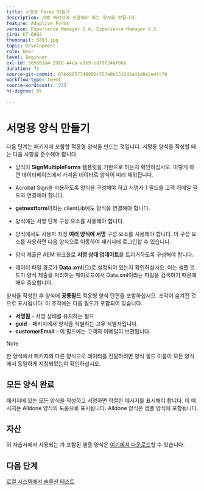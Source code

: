 ```yaml
---
title: 서명용 Forms 만들기
description: 서명 패키지에 포함해야 하는 양식을 만듭니다.
feature: Adaptive Forms
version: Experience Manager 6.4, Experience Manager 6.5
jira: KT-6893
thumbnail: 6893.jpg
topic: Development
role: User
level: Beginner
exl-id: 565d81a4-2918-44ea-a3e9-ed79f246f08a
duration: 71
source-git-commit: 03b68057748892c757e0b5315d3a41d0a2e4fc79
workflow-type: tm+mt
source-wordcount: '333'
ht-degree: 0%

---
```


# 서명용 양식 만들기

다음 단계는 패키지에 포함할 적응형 양식을 만드는 것입니다. 서명용 양식을 작성할 때는 다음 사항을 준수해야 합니다.

* 양식이 **SignMultipleForms** 템플릿을 기반으로 하는지 확인하십시오. 이렇게 하면 데이터베이스에서 가져온 데이터로 양식이 미리 채워집니다.

* Acrobat Sign을 사용하도록 양식을 구성해야 하고 서명자 1 필드를 고객 이메일 필드와 연결해야 합니다.
* **getnextform**&#x200B;이라는 clientLib에도 양식을 연결해야 합니다.
* 양식에는 서명 단계 구성 요소를 사용해야 합니다.
* 양식에서도 사용자 지정 **여러 양식에 서명** 구성 요소를 사용해야 합니다. 이 구성 요소를 사용하면 다음 양식으로 이동하여 패키지에 로그인할 수 있습니다.
* 양식 제출은 AEM 워크플로 **서명 상태 업데이트**&#x200B;를 트리거하도록 구성해야 합니다.
* 데이터 파일 경로가 **Data.xml**(으)로 설정되어 있는지 확인하십시오. 이는 샘플 코드가 양식 제출을 처리하는 페이로드에서 Data.xml이라는 파일을 검색하기 때문에 매우 중요합니다.

양식을 작성한 후 양식에 **공통필드** 적응형 양식 단편을 포함하십시오. 조각이 숨겨진 것으로 표시됩니다. 이 조각에는 다음 필드가 포함되어 있습니다.

* **서명됨** - 서명 상태를 유지하는 필드
* **guid** - 패키지에서 양식을 식별하는 고유 식별자입니다.
* **customerEmail** - 이 필드에는 고객의 이메일이 보관됩니다.



>[!NOTE]
>한 양식에서 패키지의 다른 양식으로 데이터를 전달하려면 양식 필드 이름이 모든 양식에서 동일하게 지정되었는지 확인하십시오.

## 모든 양식 완료

패키지에 있는 모든 양식을 작성하고 서명하면 적절한 메시지를 표시해야 합니다. 이 메시지는 Alldone 양식의 도움으로 표시됩니다. Alldone 양식은 샘플 양식에 포함됩니다.

## 자산

이 자습서에서 사용되는 가 포함된 샘플 양식은 [여기에서 다운로드](assets/forms-for-signing.zip)할 수 있습니다.

## 다음 단계

[로컬 시스템에서 솔루션 테스트](./testing-and-trouble-shooting.md)
